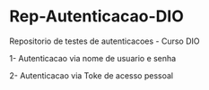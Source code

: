 # Rep-Autenticacao-DIO
Repositorio de testes de autenticacoes - Curso DIO

1- Autenticacao via nome de usuario e senha

2- Autenticacao via Toke de acesso pessoal
